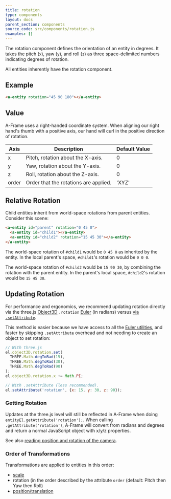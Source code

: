 ```yaml
---
title: rotation
type: components
layout: docs
parent_section: components
source_code: src/components/rotation.js
examples: []
---
```


The rotation component defines the orientation of an entity in degrees. It
takes the pitch (`x`), yaw (`y`), and roll (`z`) as three space-delimited
numbers indicating degrees of rotation.

All entities inherently have the rotation component.

## Example

```html
<a-entity rotation="45 90 180"></a-entity>
```

## Value

A-Frame uses a right-handed coordinate system. When aligning our right hand's
thumb with a positive axis, our hand will curl in the positive direction of
rotation.

| Axis  | Description                           | Default Value
|-------|---------------------------------------|---------------|
| x     | Pitch, rotation about the X-axis.     | 0             |
| y     | Yaw, rotation about the Y-axis.       | 0             |
| z     | Roll, rotation about the Z-axis.      | 0             |
| order | Order that the rotations are applied. | 'XYZ'         |

## Relative Rotation

Child entities inherit from world-space rotations from parent entities.
Consider this scene:

```html
<a-entity id="parent" rotation="0 45 0">
  <a-entity id="child1"></a-entity>
  <a-entity id="child2" rotation="15 45 30"></a-entity>
</a-entity>
```

The world-space rotation of `#child1` would be `0 45 0` as inherited by the
entity. In the local parent's space, `#child1`'s rotation would be `0 0 0`.

The world-space rotation of `#child2` would be `15 90 30`, by combining the
rotation with the parent entity. In the parent's local space, `#child2`'s
rotation would be `15 45 30`.

## Updating Rotation

[object3d]: https://threejs.org/docs/#api/core/Object3D
[euler]: https://threejs.org/docs/index.html#api/math/Euler
[update]: ../introduction/javascript-events-dom-apis.md#updating-a-component-with-setattribute

For performance and ergonomics, we recommend updating rotation directly via the
three.js [Object3D][object3d] `.rotation` [Euler][euler] (in radians) versus
[via `.setAttribute`][update].

This method is easier because we have access to all the [Euler
utilities][euler], and faster by skipping `.setAttribute` overhead and not
needing to create an object to set rotation:

```js
// With three.js
el.object3D.rotation.set(
  THREE.Math.degToRad(15),
  THREE.Math.degToRad(30),
  THREE.Math.degToRad(90)
);
el.object3D.rotation.x += Math.PI;

// With .setAttribute (less recommended).
el.setAttribute('rotation', {x: 15, y: 30, z: 90});
```

### Getting Rotation

Updates at the three.js level will still be reflected in A-Frame when doing
`entityEl.getAttribute('rotation');`. When calling `.getAttribute('rotation')`,
A-Frame will convert from radians and degrees and return a normal JavaScript
object with x/y/z properties.

See also [reading position and rotation of the camera](./camera.md#reading-position-or-rotation-of-the-camera).

### Order of Transformations

Transformations are applied to entities in this order:

* [scale](scale.md)
* rotation (in the order described by the attribute `order` (default: Pitch then Yaw then Roll)
* [position/translation](position.md)
